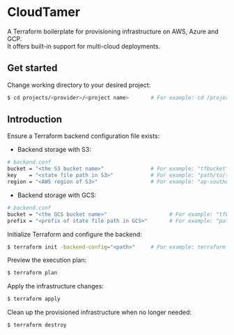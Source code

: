 # CloudTamer
A Terraform boilerplate for provisioning infrastructure on AWS, Azure and GCP.  
It offers built-in support for multi-cloud deployments.

## Get started
Change working directory to your desired project:
```bash
$ cd projects/<provider>/<project name>       # For example: cd /projects/aws/ec2-rds
```

## Introduction
Ensure a Terraform backend configuration file exists:
* Backend storage with S3:
```bash
# backend.conf
bucket = "<the S3 bucket name>"               # For example: "tfbucket"
key    = "<state file path in S3>"            # For example: "path/to/tfstate"
region = "<AWS region of S3>"                 # For example: "ap-southeast-1"
```
* Backend storage with GCS:
```bash
# backend.conf
bucket = "<the GCS bucket name>"                    # For example: "tfbucket"
prefix = "<prefix of state file path in GCS>"       # For example: "path/to"
```

Initialize Terraform and configure the backend:
```bash
$ terraform init -backend-config="<path>"     # For example: terraform init -backend-config="../backend.conf"
```

Preview the execution plan:
```bash
$ terraform plan
```

Apply the infrastructure changes:
```bash
$ terraform apply
```

Clean up the provisioned infrastructure when no longer needed:
```bash
$ terraform destroy
```
